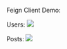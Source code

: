 Feign Client Demo:

Users:
![](https://github.com/user-attachments/assets/a86b8c17-1263-45ba-82f0-511dc822c1b9)


Posts:
![](https://github.com/user-attachments/assets/518bddbb-875f-4e3c-96b9-1a2d2e6205df)
